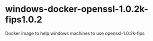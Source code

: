 # windows-docker-openssl-1.0.2k-fips1.0.2
Docker image to help windows machines to use openssl-1.0.2k-fips 
